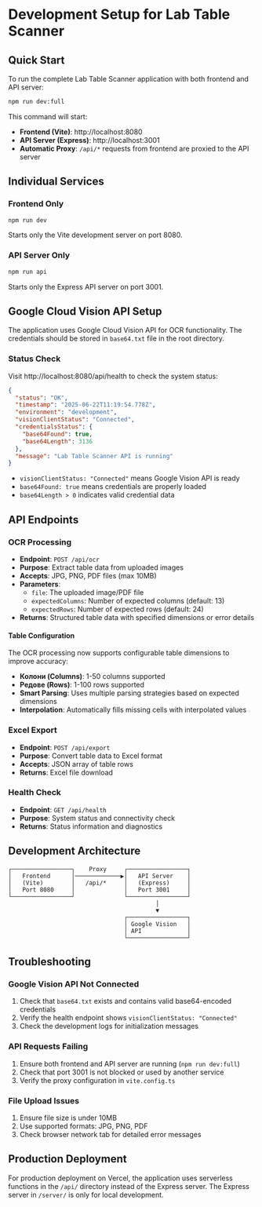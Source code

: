 # Development Setup for Lab Table Scanner

## Quick Start

To run the complete Lab Table Scanner application with both frontend and API server:

```bash
npm run dev:full
```

This command will start:

- **Frontend (Vite)**: http://localhost:8080
- **API Server (Express)**: http://localhost:3001
- **Automatic Proxy**: `/api/*` requests from frontend are proxied to the API server

## Individual Services

### Frontend Only

```bash
npm run dev
```

Starts only the Vite development server on port 8080.

### API Server Only

```bash
npm run api
```

Starts only the Express API server on port 3001.

## Google Cloud Vision API Setup

The application uses Google Cloud Vision API for OCR functionality. The credentials should be stored in `base64.txt` file in the root directory.

### Status Check

Visit http://localhost:8080/api/health to check the system status:

```json
{
  "status": "OK",
  "timestamp": "2025-06-22T11:19:54.778Z",
  "environment": "development",
  "visionClientStatus": "Connected",
  "credentialsStatus": {
    "base64Found": true,
    "base64Length": 3136
  },
  "message": "Lab Table Scanner API is running"
}
```

- `visionClientStatus: "Connected"` means Google Vision API is ready
- `base64Found: true` means credentials are properly loaded
- `base64Length > 0` indicates valid credential data

## API Endpoints

### OCR Processing

- **Endpoint**: `POST /api/ocr`
- **Purpose**: Extract table data from uploaded images
- **Accepts**: JPG, PNG, PDF files (max 10MB)
- **Parameters**:
  - `file`: The uploaded image/PDF file
  - `expectedColumns`: Number of expected columns (default: 13)
  - `expectedRows`: Number of expected rows (default: 24)
- **Returns**: Structured table data with specified dimensions or error details

#### Table Configuration

The OCR processing now supports configurable table dimensions to improve accuracy:

- **Колони (Columns)**: 1-50 columns supported
- **Редове (Rows)**: 1-100 rows supported
- **Smart Parsing**: Uses multiple parsing strategies based on expected dimensions
- **Interpolation**: Automatically fills missing cells with interpolated values

### Excel Export

- **Endpoint**: `POST /api/export`
- **Purpose**: Convert table data to Excel format
- **Accepts**: JSON array of table rows
- **Returns**: Excel file download

### Health Check

- **Endpoint**: `GET /api/health`
- **Purpose**: System status and connectivity check
- **Returns**: Status information and diagnostics

## Development Architecture

```
┌─────────────────┐    Proxy     ┌─────────────────┐
│   Frontend      │─────────────▶│   API Server    │
│   (Vite)        │   /api/*     │   (Express)     │
│   Port 8080     │              │   Port 3001     │
└─────────────────┘              └─────────────────┘
                                          │
                                          ▼
                                 ┌─────────────────┐
                                 │ Google Vision   │
                                 │ API             │
                                 └─────────────────┘
```

## Troubleshooting

### Google Vision API Not Connected

1. Check that `base64.txt` exists and contains valid base64-encoded credentials
2. Verify the health endpoint shows `visionClientStatus: "Connected"`
3. Check the development logs for initialization messages

### API Requests Failing

1. Ensure both frontend and API server are running (`npm run dev:full`)
2. Check that port 3001 is not blocked or used by another service
3. Verify the proxy configuration in `vite.config.ts`

### File Upload Issues

1. Ensure file size is under 10MB
2. Use supported formats: JPG, PNG, PDF
3. Check browser network tab for detailed error messages

## Production Deployment

For production deployment on Vercel, the application uses serverless functions in the `/api/` directory instead of the Express server. The Express server in `/server/` is only for local development.
